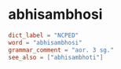 # abhisambhosi

``` toml
dict_label = "NCPED"
word = "abhisambhosi"
grammar_comment = "aor. 3 sg."
see_also = ["abhisambhoti"]
```

